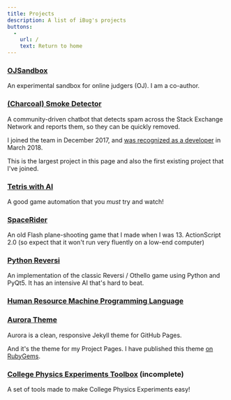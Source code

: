 ```yaml
---
title: Projects
description: A list of iBug's projects
buttons:
  -
    url: /
    text: Return to home
---
```


### [OJSandbox](https://github.com/taoky/OJSandbox)
An experimental sandbox for online judgers (OJ). I am a co-author.

### [(Charcoal) Smoke Detector](https://github.com/Charcoal-SE/SmokeDetector)
A community-driven chatbot that detects spam across the Stack Exchange Network and reports them, so they can be quickly removed.

I joined the team in December 2017, and [was recognized as a developer](/p/3) in March 2018.

This is the largest project in this page and also the first existing project that I've joined.

### [Tetris with AI](/TetrisAI)
A good game automation that you *must* try and watch!

### [SpaceRider](/SpaceRider)
An old Flash plane-shooting game that I made when I was 13. ActionScript 2.0 (so expect that it won't run very fluently on a low-end computer)

### [Python Reversi](/PyReversi)
An implementation of the classic Reversi / Othello game using Python and PyQt5. It has an intensive AI that's hard to beat.

### [Human Resource Machine Programming Language](/HRM)

### [Aurora Theme](/aurora-theme)
Aurora is a clean, responsive Jekyll theme for GitHub Pages.

And it's the theme for my Project Pages. I have published this theme [on RubyGems](https://rubygems.org/gems/aurora-theme).

### [College Physics Experiments Toolbox](/CPE-Toolbox) (incomplete)
A set of tools made to make College Physics Experiments easy!
